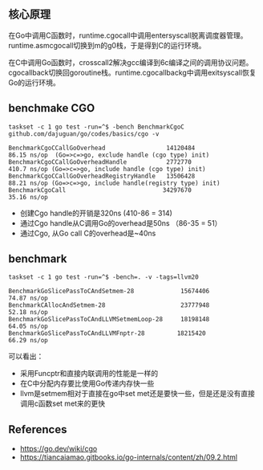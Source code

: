 
## 核心原理
在Go中调用C函数时，runtime.cgocall中调用entersyscall脱离调度器管理。runtime.asmcgocall切换到m的g0栈，于是得到C的运行环境。

在C中调用Go函数时，crosscall2解决gcc编译到6c编译之间的调用协议问题。cgocallback切换回goroutine栈。runtime.cgocallbackg中调用exitsyscall恢复Go的运行环境。

## benchmake CGO
```
taskset -c 1 go test -run=^$ -bench BenchmarkCgoC github.com/dajuguan/go/codes/basics/cgo -v 

BenchmarkCgoCCallGoOverhead                 14120484                86.15 ns/op  (Go=>c=>go, exclude handle (cgo type) init)
BenchmarkCgoCCallGoOverheadHandle           2772770                 410.7 ns/op (Go=>c=>go, include handle (cgo type) init)
BenchmarkCgoCCallGoOverheadRegistryHandle   13506428                88.21 ns/op (Go=>c=>go, include handle(registry type) init)
BenchmarkCgoCall                           34297670                 35.16 ns/op
```

- 创建Cgo handle的开销是320ns (410-86 = 314)
- 通过Cgo handle从C调用Go的overhead是50ns （86-35 = 51）
- 通过Cgo, 从Go call C的overhead是~40ns

## benchmark
```
taskset -c 1 go test -run=^$ -bench=. -v -tags=llvm20

BenchmarkGoSlicePassToCAndSetmem-28             15674406                74.87 ns/op
BenchmarkCAllocAndSetmem-28                     23777948                52.18 ns/op
BenchmarkGoSlicePassToCAndLLVMSetmemLoop-28     18198148                64.05 ns/op
BenchmarkGoSlicePassToCAndLLVMFnptr-28         18215420                66.29 ns/op
```

可以看出：
- 采用Funcptr和直接内联调用的性能是一样的
- 在C中分配内存要比使用Go传递内存快一些
- llvm是setmem相对于直接在go中set met还是要快一些，但是还是没有直接调用c函数set met来的更快

## References
- https://go.dev/wiki/cgo
- https://tiancaiamao.gitbooks.io/go-internals/content/zh/09.2.html